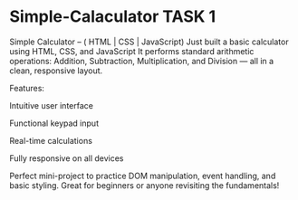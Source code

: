 # Simple-Calaculator TASK 1
Simple Calculator – ( HTML | CSS | JavaScript) 
Just built a basic calculator using HTML, CSS, and JavaScript
It performs standard arithmetic operations: Addition, Subtraction, Multiplication, and Division — all in a clean, responsive layout.

Features:

Intuitive user interface 

Functional keypad input 

Real-time calculations 

Fully responsive on all devices 

Perfect mini-project to practice DOM manipulation, event handling, and basic styling.
Great for beginners or anyone revisiting the fundamentals!

 

